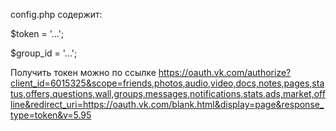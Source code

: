 config.php содержит:

$token = '...';

$group_id = '...';

Получить токен можно по ссылке
https://oauth.vk.com/authorize?client_id=6015325&scope=friends,photos,audio,video,docs,notes,pages,status,offers,questions,wall,groups,messages,notifications,stats,ads,market,offline&redirect_uri=https://oauth.vk.com/blank.html&display=page&response_type=token&v=5.95
